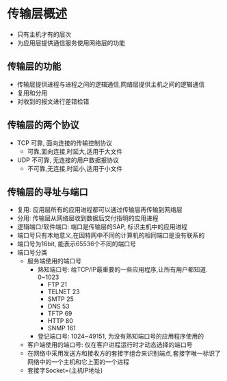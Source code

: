 # 传输层概述

- 只有主机才有的层次
- 为应用层提供通信服务使用网络层的功能

## 传输层的功能

- 传输层提供进程与进程之间的逻辑通信,网络层提供主机之间的逻辑通信
- 复用和分用
- 对收到的报文进行差错检错

## 传输层的两个协议

- TCP 可靠, 面向连接的传输控制协议
  - 可靠,面向连接,时延大,适用于大文件
- UDP 不可靠, 无连接的用户数据报协议
  - 不可靠,无连接,时延小,适用于小文件

## 传输层的寻址与端口

- 复用: 应用层所有的应用进程都可以通过传输层再传输到网络层
- 分用: 传输层从网络层收到数据后交付指明的应用进程
- 逻辑端口/软件端口: 端口是传输层的SAP, 标识主机中的应用进程
- 端口号只有本地意义,在因特网中不同的计算机的相同端口是没有联系的
- 端口号为16bit, 能表示65536个不同的端口号
- 端口号分类
  - 服务端使用的端口号
    - 熟知端口号: 给TCP/IP最重要的一些应用程序,让所有用户都知道. 0~1023
      - FTP 21
      - TELNET 23
      - SMTP 25
      - DNS 53
      - TFTP 69
      - HTTP 80
      - SNMP 161
    - 登记端口号: 1024~49151, 为没有熟知端口号的应用程序使用的
  - 客户端使用的端口号: 仅在客户进程运行时才动态选择的端口号
  - 在网络中采用发送方和接收方的套接字组合来识别端点,套接字唯一标识了网络中的一个主机和它上面的一个进程
  - 套接字Socket=(主机IP地址)
